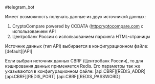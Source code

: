 #telegram_bot

Имеет возможность получать данные из двух источникой данных:
1. CryptoCompare powered by CCDATA ([httpcryptocompare.com](https://www.cryptocompare.com/) с использованием API
2. Центробанк России с использованием парсинга HTML-страницы

Источник данных (тип API) выбирается в конфигурационном файле: [default][API]

Если выбран источник данных CBRF (Центробанк России), то для кэширования данных применяется Redis. Его параметры так же указываются в конфигурационном файле:
[api.CBRF][REDIS_ADDR]
[api.CBRF][REDIS_PORT]
[api.CBRF][REDIS_PASSWORD]
